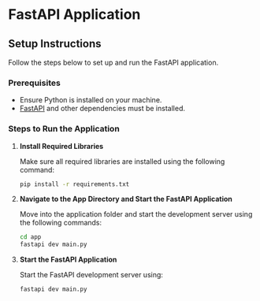 # FastAPI Application

## Setup Instructions

Follow the steps below to set up and run the FastAPI application.

### Prerequisites

- Ensure Python is installed on your machine.
- [FastAPI](https://fastapi.tiangolo.com/) and other dependencies must be installed.

### Steps to Run the Application

1. **Install Required Libraries**

   Make sure all required libraries are installed using the following command:

   ```bash
   pip install -r requirements.txt
   ```

2. **Navigate to the App Directory and Start the FastAPI Application**

   Move into the application folder and start the development server using the following commands:

   ```bash
   cd app
   fastapi dev main.py
   ```

3. **Start the FastAPI Application**

   Start the FastAPI development server using:

   ```bash
   fastapi dev main.py
   ```
